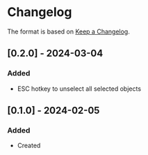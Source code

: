 # Changelog
The format is based on [Keep a Changelog](https://keepachangelog.com/en/1.0.0/).

## [0.2.0] - 2024-03-04
### Added
- ESC hotkey to unselect all selected objects

## [0.1.0] - 2024-02-05
### Added
- Created
